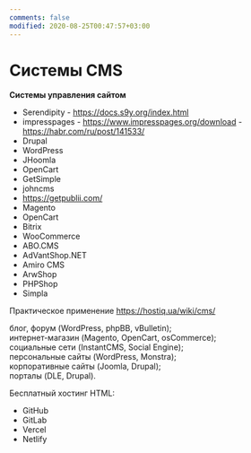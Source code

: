 ```yaml
---
comments: false
modified: 2020-08-25T00:47:57+03:00
---
```


# Системы CMS

**Системы управления сайтом**

* Serendipity - <https://docs.s9y.org/index.html>
* impresspages - <https://www.impresspages.org/download> - <https://habr.com/ru/post/141533/>
* Drupal
* WordPress
* JHoomla
* OpenCart
* GetSimple
* johncms
* <https://getpublii.com/>
* Magento
* OpenCart
* Bitrix
* WooCommerce
* ABO.CMS
* AdVantShop.NET
* Amiro CMS
* ArwShop
* PHPShop
* Simpla

Практическое применение <https://hostiq.ua/wiki/cms/>  
  
блог, форум (WordPress, phpBB, vBulletin);  
интернет-магазин (Magento, OpenCart, osCommerce);  
социальные сети (InstantCMS, Social Engine);  
персональные сайты (WordPress, Monstra);  
корпоративные сайты (Joomla, Drupal);  
порталы (DLE, Drupal).  

Бесплатный хостинг HTML:
* GitHub
* GitLab
* Vercel
* Netlify